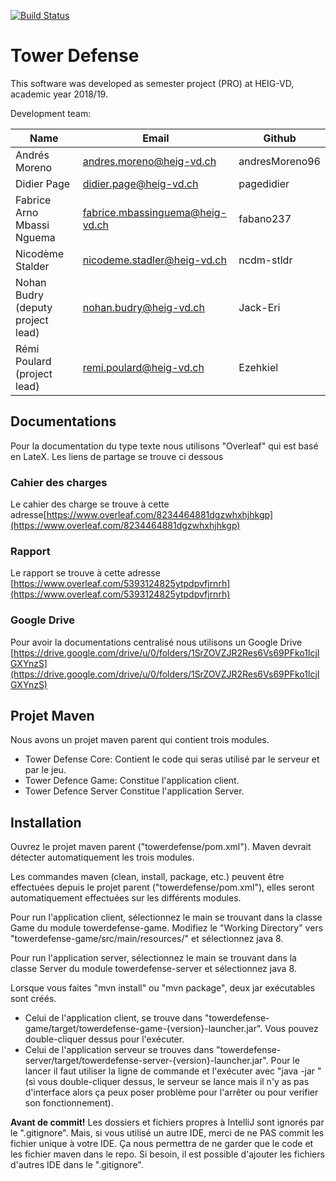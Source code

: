 [![Build Status](https://travis-ci.com/Ezehkiel/heigvd-pro-A-03.svg?token=mrqvjTBsNzx3cjaWsSWP&branch=master)](https://travis-ci.com/Ezehkiel/heigvd-pro-A-03)


# Tower Defense

This software was developed as semester project (PRO) at HEIG-VD,
academic year 2018/19.

Development team:

| Name                                 | Email                           | Github          |
|--------------------------------------|---------------------------------|-----------------|
| Andrés Moreno                        | andres.moreno@heig-vd.ch        | andresMoreno96  |
| Didier Page                          | didier.page@heig-vd.ch          | pagedidier      |
| Fabrice Arno Mbassi Nguema           | fabrice.mbassinguema@heig-vd.ch | fabano237       |
| Nicodème Stalder                     | nicodeme.stadler@heig-vd.ch     | ncdm-stldr      |
| Nohan Budry    (deputy project lead) | nohan.budry@heig-vd.ch          | Jack-Eri        |
| Rémi Poulard   (project lead)        | remi.poulard@heig-vd.ch         | Ezehkiel        |

## Documentations
Pour la documentation du type texte nous utilisons "Overleaf" qui est basé en LateX. Les liens de partage se trouve ci dessous
### Cahier des charges
Le cahier des charge se trouve à cette adresse[https://www.overleaf.com/8234464881dgzwhxhjhkgp](https://www.overleaf.com/8234464881dgzwhxhjhkgp)

### Rapport
Le rapport se trouve à cette adresse [https://www.overleaf.com/5393124825ytpdpvfjrnrh](https://www.overleaf.com/5393124825ytpdpvfjrnrh)


### Google Drive
Pour avoir la documentations centralisé nous utilisons un Google Drive [https://drive.google.com/drive/u/0/folders/1SrZOVZJR2Res6Vs69PFko1lcjIGXYnzS](https://drive.google.com/drive/u/0/folders/1SrZOVZJR2Res6Vs69PFko1lcjIGXYnzS)

## Projet Maven

Nous avons un projet maven parent qui contient trois modules.

- Tower Defense Core: Contient le code qui seras utilisé par le serveur et par le jeu.
- Tower Defence Game: Constitue l'application client.
- Tower Defence Server Constitue l'application Server.

## Installation

Ouvrez le projet maven parent ("towerdefense/pom.xml"). Maven devrait détecter automatiquement les trois modules.

Les commandes maven (clean, install, package, etc.) peuvent être effectuées depuis le projet parent ("towerdefense/pom.xml"), elles seront automatiquement effectuées sur les différents modules.

Pour run l'application client, sélectionnez le main se trouvant dans la classe Game du module towerdefense-game. Modifiez le "Working Directory" vers "towerdefense-game/src/main/resources/" et sélectionnez java 8.

Pour run l'application server, sélectionnez le main se trouvant dans la classe Server du module towerdefense-server et sélectionnez java 8.

Lorsque vous faites "mvn install" ou "mvn package", deux jar exécutables sont créés.

- Celui de l'application client, se trouve dans "towerdefense-game/target/towerdefense-game-{version}-launcher.jar". Vous pouvez double-cliquer dessus pour l'exécuter. 
- Celui de l'application serveur se trouves dans "towerdefense-server/target/towerdefense-server-{version}-launcher.jar". Pour le lancer il faut utiliser la ligne de commande et l'exécuter avec "java -jar <filename>" (si vous double-cliquer dessus, le serveur se lance mais il n'y as pas d'interface alors ça peux poser problème pour l'arrêter ou pour verifier son fonctionnement).

**Avant de commit!** Les dossiers et fichiers propres à IntelliJ sont ignorés par le ".gitignore". Mais, si vous utilisé un autre IDE, merci de ne PAS commit les fichier unique à votre IDE. Ça nous permettra de ne garder que le code et les fichier maven dans le repo. Si besoin, il est possible d'ajouter les fichiers d'autres IDE dans le ".gitignore".
